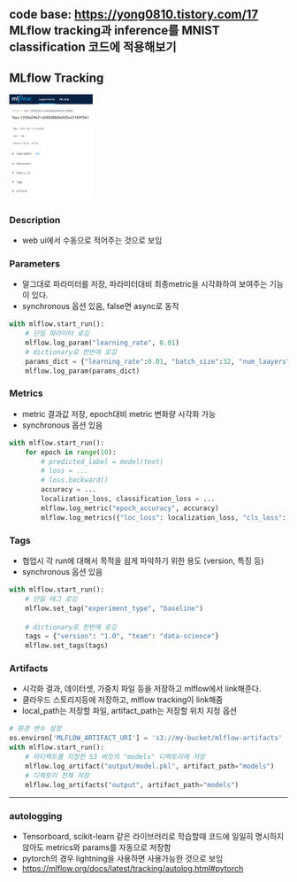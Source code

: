 code base: https://yong0810.tistory.com/17  
MLflow tracking과 inference를 MNIST classification 코드에 적용해보기
----------------------------------------------------------------
## MLflow Tracking
<img alt="img.png" src="src/img.png" width="30%"/>  

### Description
* web ui에서 수동으로 적어주는 것으로 보임

### Parameters
* 말그대로 파라미터를 저장, 파라미터대비 최종metric을 시각화하여 보여주는 기능이 있다.
* synchronous 옵션 있음, false면 async로 동작
```python
with mlflow.start_run():
    # 단일 파라미터 로깅
    mlflow.log_param("learning_rate", 0.01)
    # dictionary로 한번에 로깅
    params_dict = {"learning_rate":0.01, "batch_size":32, "num_laayers":3}
    mlflow.log_param(params_dict)
```

### Metrics
* metric 결과값 저장, epoch대비 metric 변화량 시각화 가능
* synchronous 옵션 있음
```python
with mlflow.start_run():
    for epoch in range(10):
        # predicted_label = model(text)
        # loss = ...
        # loss.backward()
        accuracy = ...
        localization_loss, classification_loss = ...
        mlflow.log_metric("epoch_accuracy", accuracy)
        mlflow.log_metrics({"loc_loss": localization_loss, "cls_loss": classification_loss})
```

### Tags
* 협업시 각 run에 대해서 목적을 쉽게 파악하기 위한 용도 (version, 특징 등)
* synchronous 옵션 있음
```python
with mlflow.start_run():
    # 단일 태그 로깅
    mlflow.set_tag("experiment_type", "baseline")

    # dictionary로 한번에 로깅
    tags = {"version": "1.0", "team": "data-science"}
    mlflow.set_tags(tags)
```

### Artifacts
* 시각화 결과, 데이터셋, 가중치 파일 등을 저장하고 mlflow에서 link해준다.
* 클라우드 스토리지등에 저장하고, mlflow tracking이 link해줌
* local_path는 저장할 파일, artifact_path는 저장할 위치 지정 옵션

```python
# 환경 변수 설정
os.environ['MLFLOW_ARTIFACT_URI'] = 's3://my-bucket/mlflow-artifacts'
with mlflow.start_run():
    # 아티팩트를 지정한 S3 버킷의 "models" 디렉토리에 저장
    mlflow.log_artifact("output/model.pkl", artifact_path="models")
    # 디렉토리 전체 저장
    mlflow.log_artifacts("output", artifact_path="models")
```

----------------------------------------------------------------
### autologging
* Tensorboard, scikit-learn 같은 라이브러리로 학습할때 코드에 일일히 명시하지 않아도 metrics와 params를 자동으로 저장함
* pytorch의 경우 lightning을 사용하면 사용가능한 것으로 보임
* https://mlflow.org/docs/latest/tracking/autolog.html#pytorch
